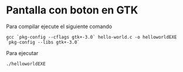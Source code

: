 # Pantalla con boton en GTK

Para compilar ejecute el siguiente comando

``` 
gcc `pkg-config --cflags gtk+-3.0` hello-world.c -o helloworldEXE `pkg-config --libs gtk+-3.0`
```

Para ejecutar

``` 
./helloworldEXE 
```
